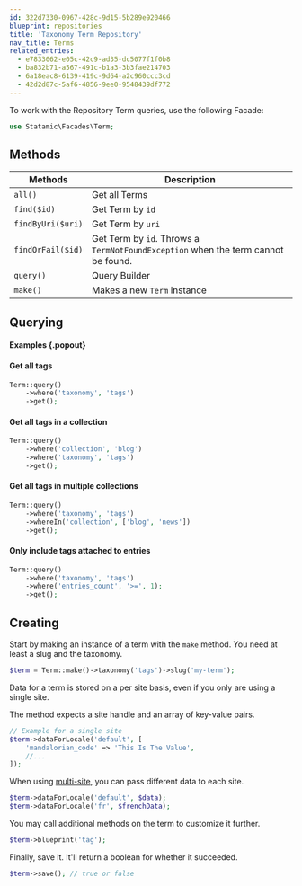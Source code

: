 ```yaml
---
id: 322d7330-0967-428c-9d15-5b289e920466
blueprint: repositories
title: 'Taxonomy Term Repository'
nav_title: Terms
related_entries:
  - e7833062-e05c-42c9-ad35-dc5077f1f0b8
  - ba832b71-a567-491c-b1a3-3b3fae214703
  - 6a18eac8-6139-419c-9d64-a2c960ccc3cd
  - 42d2d87c-5af6-4856-9ee0-9548439df772
---
```


To work with the Repository Term queries, use the following Facade:

```php
use Statamic\Facades\Term;
```

## Methods

| Methods | Description |
| ------- | ----------- |
| `all()` | Get all Terms |
| `find($id)` | Get Term by `id` |
| `findByUri($uri)` | Get Term by `uri` |
| `findOrFail($id)` | Get Term by `id`. Throws a `TermNotFoundException` when the term cannot be found. |
| `query()` | Query Builder |
| `make()` | Makes a new `Term` instance |

## Querying

#### Examples {.popout}

#### Get all tags

```php
Term::query()
    ->where('taxonomy', 'tags')
    ->get();
```

#### Get all tags in a collection

```php
Term::query()
    ->where('collection', 'blog')
    ->where('taxonomy', 'tags')
    ->get();
```

#### Get all tags in multiple collections

```php
Term::query()
    ->where('taxonomy', 'tags')
    ->whereIn('collection', ['blog', 'news'])
    ->get();
```

#### Only include tags attached to entries

```php
Term::query()
    ->where('taxonomy', 'tags')
    ->where('entries_count', '>=', 1);
    ->get();
```


## Creating

Start by making an instance of a term with the `make` method.
You need at least a slug and the taxonomy.

```php
$term = Term::make()->taxonomy('tags')->slug('my-term');
```

Data for a term is stored on a per site basis, even if you only are using a single site.

The method expects a site handle and an array of key-value pairs.
```php
// Example for a single site
$term->dataForLocale('default', [
    'mandalorian_code' => 'This Is The Value',
    //...
]);
```

When using [multi-site](/multi-site), you can pass different data to each site.
```php
$term->dataForLocale('default', $data);
$term->dataForLocale('fr', $frenchData);
```

You may call additional methods on the term to customize it further.

```php
$term->blueprint('tag');
```

Finally, save it. It'll return a boolean for whether it succeeded.

```php
$term->save(); // true or false
```

